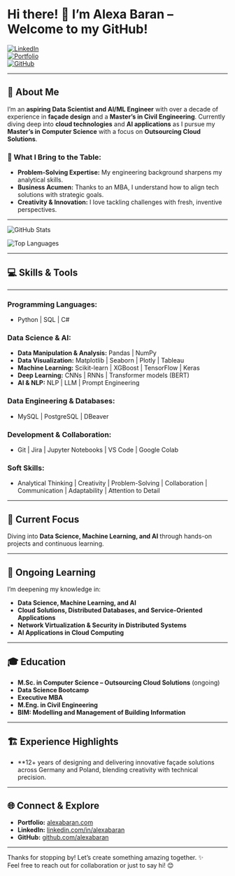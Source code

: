 # Hi there! 👋 I’m Alexa Baran – Welcome to my GitHub!

[![LinkedIn](https://img.shields.io/badge/LinkedIn-0077B5?logo=linkedin&logoColor=white)](https://www.linkedin.com/in/alexabaran)  
[![Portfolio](https://img.shields.io/badge/Portfolio-%23000000.svg?logo=firefox&logoColor=white)](https://alexabaran.com/)  
[![GitHub](https://img.shields.io/badge/GitHub-%2312100E.svg?logo=github&logoColor=white)](https://github.com/alexabaran)

---

## 🧠 About Me  
I’m an **aspiring Data Scientist and AI/ML Engineer** with over a decade of experience in **façade design** and a **Master’s in Civil Engineering**. Currently diving deep into **cloud technologies** and **AI applications** as I pursue my **Master’s in Computer Science** with a focus on **Outsourcing Cloud Solutions**.  

### 🌟 What I Bring to the Table:
- **Problem-Solving Expertise:** My engineering background sharpens my analytical skills.  
- **Business Acumen:** Thanks to an MBA, I understand how to align tech solutions with strategic goals.  
- **Creativity & Innovation:** I love tackling challenges with fresh, inventive perspectives.

---
![GitHub Stats](https://github-readme-stats.vercel.app/api?username=alexabaran&show_icons=true&count_private=true&theme=radical&include_all_commits=true&hide_title=true&hide=prs)

![Top Languages](https://github-readme-stats.vercel.app/api/top-langs/?username=alexabaran&langs_count=5&layout=compact&theme=radical&include_all_commits=true)


---

## 💻 Skills & Tools

---

### Programming Languages:  
- Python | SQL | C#

### Data Science & AI:  
- **Data Manipulation & Analysis:** Pandas | NumPy  
- **Data Visualization:** Matplotlib | Seaborn | Plotly | Tableau  
- **Machine Learning:** Scikit-learn | XGBoost | TensorFlow | Keras  
- **Deep Learning:** CNNs | RNNs | Transformer models (BERT)  
- **AI & NLP:** NLP | LLM | Prompt Engineering  

### Data Engineering & Databases:  
- MySQL | PostgreSQL | DBeaver  

### Development & Collaboration:  
- Git | Jira | Jupyter Notebooks | VS Code | Google Colab    

### Soft Skills:  
- Analytical Thinking | Creativity | Problem-Solving | Collaboration | Communication | Adaptability | Attention to Detail  

---

## 🔭 Current Focus  
Diving into **Data Science, Machine Learning, and AI** through hands-on projects and continuous learning.  

---

## 🌱 Ongoing Learning  
I’m deepening my knowledge in:  
- **Data Science, Machine Learning, and AI**  
- **Cloud Solutions, Distributed Databases, and Service-Oriented Applications**  
- **Network Virtualization & Security in Distributed Systems**  
- **AI Applications in Cloud Computing** 

---

## 🎓 Education  
- **M.Sc. in Computer Science – Outsourcing Cloud Solutions** (ongoing)
- **Data Science Bootcamp**
- **Executive MBA**  
- **M.Eng. in Civil Engineering**
- **BIM: Modelling and Management of Building Information** 

---

## 🏗️ Experience Highlights  
- **12+ years of designing and delivering innovative façade solutions across Germany and Poland, blending creativity with technical precision. 

---

## 🌐 Connect & Explore  
- **Portfolio:** [alexabaran.com](https://alexabaran.com)  
- **LinkedIn:** [linkedin.com/in/alexabaran](https://www.linkedin.com/in/alexabaran)  
- **GitHub:** [github.com/alexabaran](https://github.com/alexabaran)  

---

Thanks for stopping by! Let’s create something amazing together. ✨  
Feel free to reach out for collaboration or just to say hi! 😊
